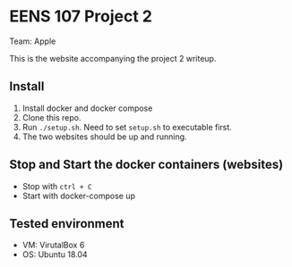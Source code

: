 EENS 107 Project 2
===
Team: Apple

This is the website accompanying the project 2 writeup.

## Install
1. Install docker and docker compose
2. Clone this repo.
3. Run ```./setup.sh```. Need to set ```setup.sh``` to executable first.
4. The two websites should be up and running.

## Stop and Start the docker containers (websites)
- Stop with ```ctrl + C```
- Start with docker-compose up

## Tested environment
- VM: VirutalBox 6
- OS: Ubuntu 18.04
